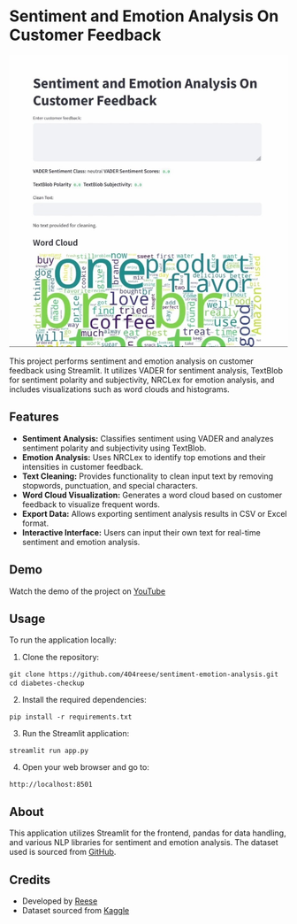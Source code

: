 # Sentiment and Emotion Analysis On Customer Feedback

![Sentiment and Emotion Analysis](img-1.jpeg)

This project performs sentiment and emotion analysis on customer feedback using Streamlit. It utilizes VADER for sentiment analysis, TextBlob for sentiment polarity and subjectivity, NRCLex for emotion analysis, and includes visualizations such as word clouds and histograms.

## Features

- **Sentiment Analysis:** Classifies sentiment using VADER and analyzes sentiment polarity and subjectivity using TextBlob.
- **Emotion Analysis:** Uses NRCLex to identify top emotions and their intensities in customer feedback.
- **Text Cleaning:** Provides functionality to clean input text by removing stopwords, punctuation, and special characters.
- **Word Cloud Visualization:** Generates a word cloud based on customer feedback to visualize frequent words.
- **Export Data:** Allows exporting sentiment analysis results in CSV or Excel format.
- **Interactive Interface:** Users can input their own text for real-time sentiment and emotion analysis.

## Demo

Watch the demo of the project on [YouTube](https://youtu.be/c2Dp0zY4aqg)

## Usage

To run the application locally:

1. Clone the repository:
 ```
git clone https://github.com/404reese/sentiment-emotion-analysis.git
cd diabetes-checkup
```
2. Install the required dependencies:
 ```
pip install -r requirements.txt
 ```
3. Run the Streamlit application:

 ```
streamlit run app.py
 ```
4. Open your web browser and go to:
 ```
http://localhost:8501
 ```

## About

This application utilizes Streamlit for the frontend, pandas for data handling, and various NLP libraries for sentiment and emotion analysis. The dataset used is sourced from [GitHub](https://raw.githubusercontent.com/404reese/ML-projects/main/Sentiment-Analysis/Sentiment.csv).

## Credits

- Developed by [Reese](https://github.com/404reese)
- Dataset sourced from [Kaggle](https://kaggle.com/)

